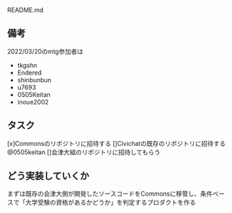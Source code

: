 README.md

## 備考
2022/03/20のmtg参加者は
- tkgshn
- Endered
- shinbunbun
- u7693
- 0505Keitan
- inoue2002

## タスク
[x]Commonsのリポジトリに招待する
[]Civichatの既存のリポジトリに招待する@0505keitan
[]会津大組のリポジトリに招待してもらう

## どう実装していくか
まずは既存の会津大側が開発したソースコードをCommonsに移管し、条件ベースで「大学受験の資格があるかどうか」を判定するプロダクトを作る